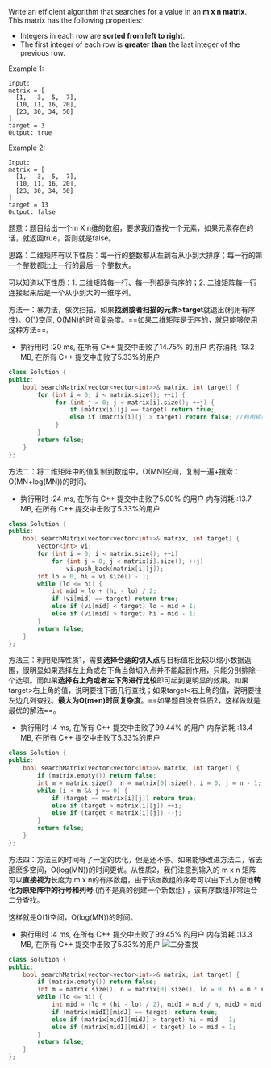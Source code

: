 Write an efficient algorithm that searches for a value in an **m x n matrix**. This matrix has the following properties:

-    Integers in each row are **sorted from left to right**.
-    The first integer of each row is **greater than** the last integer of the previous row.

Example 1:
```
Input:
matrix = [
  [1,   3,  5,  7],
  [10, 11, 16, 20],
  [23, 30, 34, 50]
]
target = 3
Output: true
```
Example 2:
```
Input:
matrix = [
  [1,   3,  5,  7],
  [10, 11, 16, 20],
  [23, 30, 34, 50]
]
target = 13
Output: false
```
题意：题目给出一个m X n维的数组，要求我们查找一个元素，如果元素存在的话，就返回true，否则就是false。

思路：二维矩阵有以下性质：每一行的整数都从左到右从小到大排序；每一行的第一个整数都比上一行的最后一个整数大。

可以知道以下性质：1. 二维矩阵每一行、每一列都是有序的；2. 二维矩阵每一行连接起来后是一个从小到大的一维序列。

方法一：暴力法，依次扫描，如果**找到或者扫描的元素>target**就退出(利用有序性)。O(1)空间, O(MN)的时间复杂度。==如果二维矩阵是无序的，就只能够使用这种方法==。
- 执行用时 :20 ms, 在所有 C++ 提交中击败了14.75% 的用户
内存消耗 :13.2 MB, 在所有 C++ 提交中击败了5.33%的用户
```cpp
class Solution {
public:
    bool searchMatrix(vector<vector<int>>& matrix, int target) {  
        for (int i = 0; i < matrix.size(); ++i) {
             for (int j = 0; j < matrix[i].size(); ++j) {
                 if (matrix[i][j] == target) return true;
                 else if (matrix[i][j] > target) return false; //利用矩阵性质, 提前退出
             }
        }
        return false; 
    }
};
```
方法二：将二维矩阵中的值复制到数组中，O(MN)空间，复制一遍+搜索：O(MN+log(MN))的时间。
 -  执行用时 :24 ms, 在所有 C++ 提交中击败了5.00% 的用户
        内存消耗 :13.7 MB, 在所有 C++ 提交中击败了5.33%的用户
```cpp
class Solution {
public:
    bool searchMatrix(vector<vector<int>>& matrix, int target) {  
        vector<int> vi;
        for (int i = 0; i < matrix.size(); ++i) 
            for (int j = 0; j < matrix[i].size(); ++j) 
                vi.push_back(matrix[i][j]);
        int lo = 0, hi = vi.size() - 1;
        while (lo <= hi) {
            int mid = lo + (hi - lo) / 2;
            if (vi[mid] == target) return true;
            else if (vi[mid] < target) lo = mid + 1;
            else if (vi[mid] > target) hi = mid - 1;
        } 
        return false;
    }
};
```
方法三：利用矩阵性质1，需要**选择合适的切入点**与目标值相比较以缩小数据返围，很明显如果选择左上角或右下角当做切入点并不能起到作用，只能分别排除一个选项。而如果**选择右上角或者左下角进行比较**即可起到更明显的效果。如果target>右上角的值，说明要往下面几行查找；如果target<右上角的值，说明要往左边几列查找。**最大为O(m+n)时间复杂度**。==如果题目没有性质2，这样做就是最优的解法==。
  - 执行用时 :4 ms, 在所有 C++ 提交中击败了99.44% 的用户
     内存消耗 :13.4 MB, 在所有 C++ 提交中击败了5.33%的用户
```cpp
class Solution {
public:
    bool searchMatrix(vector<vector<int>>& matrix, int target) { 
        if (matrix.empty()) return false; 
        int m = matrix.size(), n = matrix[0].size(), i = 0, j = n - 1;
        while (i < m && j >= 0) {
            if (target == matrix[i][j]) return true;
            else if (target > matrix[i][j]) ++i;
            else if (target < matrix[i][j]) --j;
        }
        return false; 
    }
};
```
方法四：方法三的时间有了一定的优化，但是还不够。如果能够改进方法二，省去那麽多空间，O(log(MN))的时间更优。从性质2，我们注意到输入的 m x n 矩阵可以**直接视为**长度为 m x n的有序数组，由于该`虚`数组的序号可以由下式方便地**转化为原矩阵中的行号和列号** (而不是真的创建一个新数组) ，该有序数组非常适合二分查找。

这样就是O(1)空间，O(log(MN))的时间。
- 执行用时 :4 ms, 在所有 C++ 提交中击败了99.45% 的用户
   内存消耗 :13.3 MB, 在所有 C++ 提交中击败了5.33%的用户
![二分查找](https://img-blog.csdnimg.cn/20200222160945892.png?x-oss-process=image/watermark,type_ZmFuZ3poZW5naGVpdGk,shadow_10,text_aHR0cHM6Ly9ibG9nLmNzZG4ubmV0L215UmVhbGl6YXRpb24=,size_16,color_FFFFFF,t_70)
```cpp
class Solution {
public:
    bool searchMatrix(vector<vector<int>>& matrix, int target) { 
        if (matrix.empty()) return false;
        int m = matrix.size(), n = matrix[0].size(), lo = 0, hi = m * n - 1;
        while (lo <= hi) {
            int mid = (lo + (hi - lo) / 2), midI = mid / n, midJ = mid % n;
            if (matrix[midI][midJ] == target) return true;
            else if (matrix[midI][midJ] > target) hi = mid - 1;
            else if (matrix[midI][midJ] < target) lo = mid + 1;
        }
        return false;
    }
};
```
